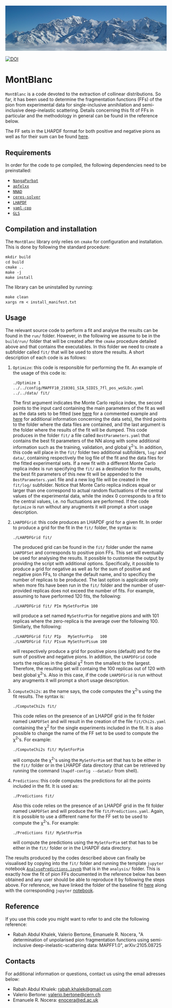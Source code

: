 ![alt text](resources/MontBlanc.jpg "Mont Blanc")

[![DOI](https://zenodo.org/badge/DOI/10.5281/zenodo.6264693.svg)](https://doi.org/10.5281/zenodo.6264693)

# MontBlanc

`MontBlanc` is a code devoted to the extraction of collinear distributions. So far, it has been used to determine the fragmentation functions (FFs) of the pion from experimental data for single-inclusive annihilation and semi-inclusive deep-inelastic scattering. Details concerning this fit of FFs in particular and the methodology in general can be found in the reference below.

The FF sets in the LHAPDF format for both positive and negative pions as well as for their sum can be found [here](FFSets/).

## Requirements

In order for the code to pe compiled, the following dependencies need to be preinstalled:

- [`NangaParbat`](https://github.com/vbertone/NangaParbat)
- [`apfelxx`](https://github.com/vbertone/apfelxx)
- [`NNAD`](https://github.com/rabah-khalek/NNAD)
- [`ceres-solver`](http://ceres-solver.org)
- [`LHAPDF`](https://lhapdf.hepforge.org)
- [`yaml-cpp`](https://github.com/jbeder/yaml-cpp)
- [`GLS`](https://www.gnu.org/software/gsl/)

## Compilation and installation

The `MontBlanc` library only relies on `cmake` for configuration and installation. This is done by following the standard procedure:
```
mkdir build
cd build
cmake ..
make -j
make install
```
The library can be uninstalled by running:
```
make clean
xargs rm < install_manifest.txt
```

## Usage

The relevant source code to perform a fit and analyse the results can be found in the `run/` folder. However, in the following we assume to be in the `build/run/` folder that will be created after the `cmake` procedure detailed above and that contains the executables. In this folder we need to create a subfolder called `fit/` that will be used to store the results. A short description of each code is as follows:

1. `Optimize`: this code is responsible for performing the fit. An example of the usage of this code is:
    ```
    ./Optimize 1 ../../config/MAPFF10_210301_SIA_SIDIS_7fl_pos_woSLDc.yaml ../../data/ fit/
    ```
    The first argument indicates the Monte Carlo replica index, the second points to the input card containing the main parameters of the fit as well as the data sets to be fitted (see [here](config/MAPFF10_210301_SIA_SIDIS_7fl_pos_woSLDc.yaml) for a commented example and [here](data/README.md) for additional information concerning the data sets), the third points to the folder where the data files are contained, and the last argument is the folder where the results of the fit will be dumped. This code produces in the folder `fit/` a file called `BestParameters.yaml` that contains the best fit parameters of the NN along with some additional information such as the training, validation, and global χ<sup>2</sup>'s. In addition, this code will place in the `fit/` folder two additional subfolders, `log/` and `data/`, containing respectively the log file of the fit and the data files for the fitted experimental sets. If a new fit with a different Monte Carlo replica index is run specifying the `fit/` as a destination for the results, the best fit parameters of this new fit will be appended to the `BestParameters.yaml` file and a new log file will be created in the `fit/log/` subfolder. Notice that Monte Carlo replica indices equal or larger than one correspond to actual random fluctuations of the central values of the experimental data, while the index 0 corresponds to a fit to the central values, i.e. no fluctuations are performed. If the code `Optimize` is run without any arugments it will prompt a short usage description.

2. `LHAPDFGrid`: this code produces an LHAPDF grid for a given fit. In order to produce a grid for the fit in the `fit/` folder, the syntax is:
    ```
    ./LHAPDFGrid fit/
    ```
    The produced grid can be found in the `fit/` folder under the name `LHAPDFSet` and corresponds to positive pion FFs. This set will eventually be used for analysing the results. It possible to customise the output by providing the script with additional options. Specifically, it possible to produce a grid for negative as well as for the sum of positive and negative pion FFs, to change the default name, and to specificy the number of replicas to be produced. The last option is applicable only when more fits have been run in the `fit/` folder and the number of user-provided replicas does not exceed the number of fits. For example, assuming to have performed 120 fits, the following:
    ```
    ./LHAPDFGrid fit/ PIm MySetForPim 100
    ```
    will produce a set named `MySetForPim` for negative pions and with 101 replicas where the zero-replica is the average over the following 100. Similarly, the following:
    ```
    ./LHAPDFGrid fit/ PIp   MySetForPip   100
    ./LHAPDFGrid fit/ PIsum MySetForPisum 100
    ```
    will respectively produce a grid for positive pions (default) and for the sum of positive and negative pions. In addition, the `LHAPDFGrid` code sorts the replicas in the global χ<sup>2</sup> from the smallest to the largest. Therefore, the resulting set will containg the 100 replicas out of 120 with best global χ<sup>2</sup>'s. Also in this case, if the code `LHAPDFGrid` is run without any arugments it will prompt a short usage description.

3. `ComputeChi2s`: as the name says, the code computes the χ<sup>2</sup>'s using the fit results. The syntax is:
    ```
    ./ComputeChi2s fit/
    ```
    This code relies on the presence of an LHAPDF grid in the fit folder named `LHAPDFSet` and will result in the creation of the file `fit/Chi2s.yaml` containing the χ<sup>2</sup> for the single experiments included in the fit. It is also possible to change the name of the FF set to be used to compute the χ<sup>2</sup>'s. For example:
    ```
    ./ComputeChi2s fit/ MySetForPim
    ```
    will compute the χ<sup>2</sup>'s using the `MySetForPim` set that has to be either in the `fit/` folder or in the LHAPDF data directory (that can be retrieved by running the command `lhapdf-config --datadir` from shell).

4. `Predictions`: this code computes the predictions for all the points included in the fit. It is used as:
    ```
    ./Predictions fit/
    ```
    Also this code relies on the presence of an LHAPDF grid in the fit folder named `LHAPDFSet` and will produce the file `fit/Predictions.yaml`. Again, it is possible to use a different name for the FF set to be used to compute the χ<sup>2</sup>'s. For example:
    ```
    ./Predictions fit/ MySetForPim
    ```
    will compute the predictions using the `MySetForPim` set that has to be either in the `fit/` folder or in the LHAPDF data directory.

The results produced by the codes described above can finally be visualised by copying  into the `fit/` folder and running the template `jupyter` notebook [`AnalysePredictions.ipynb`](analysis/AnalysePredictions.ipynb) that is in the `analysis/` folder. This is exactly how the fit of pion FFs documented in the reference below has been obtained and any user should be able to reproduce it by following the steps above. For reference, we have linked the folder of the baseline fit [here](Results/MAPFF10NLOPIp) along with the corresponding `jupyter` [notebook](Results/MAPFF10NLOPIp/AnalysePredictions.ipynb).

## Reference

If you use this code you might want to refer to and cite the following reference:

- Rabah Abdul Khalek, Valerio Bertone, Emanuele R. Nocera, "A determination of unpolarised pion fragmentation functions using semi-inclusive deep-inelastic-scattering data: MAPFF1.0", arXiv:2105.08725

## Contacts

For additional information or questions, contact us using the email adresses below:

- Rabah Abdul Khalek: rabah.khalek@gmail.com
- Valerio Bertone: valerio.bertone@cern.ch
- Emanuele R. Nocera: enocera@ed.ac.uk
